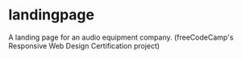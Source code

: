 # landingpage
A landing page for an audio equipment company. 
(freeCodeCamp's Responsive Web Design Certification project)
